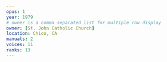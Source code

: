 ```yaml
---
opus: 1
year: 1979
# owner is a comma separated list for multiple row display
owner: [St. John Catholic Church]
location: Chico, CA
manuals: 2
voices: 11
ranks: 13
---
```

